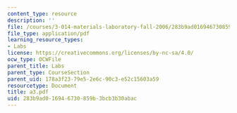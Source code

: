 ```yaml
---
content_type: resource
description: ''
file: /courses/3-014-materials-laboratory-fall-2006/283b9ad016946730859b3bcb3b30abac_a3.pdf
file_type: application/pdf
learning_resource_types:
- Labs
license: https://creativecommons.org/licenses/by-nc-sa/4.0/
ocw_type: OCWFile
parent_title: Labs
parent_type: CourseSection
parent_uid: 178a3f23-79e5-2e6c-90c3-e52c15603a59
resourcetype: Document
title: a3.pdf
uid: 283b9ad0-1694-6730-859b-3bcb3b30abac
---
```

